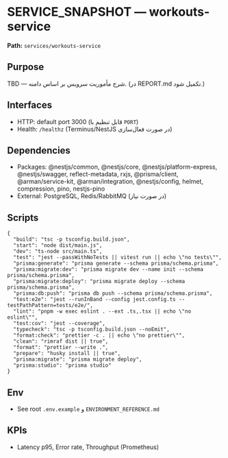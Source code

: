 # SERVICE_SNAPSHOT — workouts-service

**Path:** `services/workouts-service`

## Purpose
TBD — شرح مأموریت سرویس بر اساس دامنه. (در REPORT.md تکمیل شود.)

## Interfaces
- HTTP: default port 3000 (قابل تنظیم با `PORT`)
- Health: `/healthz` (Terminus/NestJS در صورت فعال‌سازی)

## Dependencies
- Packages: @nestjs/common, @nestjs/core, @nestjs/platform-express, @nestjs/swagger, reflect-metadata, rxjs, @prisma/client, @arman/service-kit, @arman/integration, @nestjs/config, helmet, compression, pino, nestjs-pino
- External: PostgreSQL, Redis/RabbitMQ (در صورت نیاز)

## Scripts
```
{
  "build": "tsc -p tsconfig.build.json",
  "start": "node dist/main.js",
  "dev": "ts-node src/main.ts",
  "test": "jest --passWithNoTests || vitest run || echo \"no tests\"",
  "prisma:generate": "prisma generate --schema prisma/schema.prisma",
  "prisma:migrate:dev": "prisma migrate dev --name init --schema prisma/schema.prisma",
  "prisma:migrate:deploy": "prisma migrate deploy --schema prisma/schema.prisma",
  "prisma:db:push": "prisma db push --schema prisma/schema.prisma",
  "test:e2e": "jest --runInBand --config jest.config.ts --testPathPattern=tests/e2e/",
  "lint": "pnpm -w exec eslint . --ext .ts,.tsx || echo \"no eslint\"",
  "test:cov": "jest --coverage",
  "typecheck": "tsc -p tsconfig.build.json --noEmit",
  "format:check": "prettier -c . || echo \"no prettier\"",
  "clean": "rimraf dist || true",
  "format": "prettier --write .",
  "prepare": "husky install || true",
  "prisma:migrate": "prisma migrate deploy",
  "prisma:studio": "prisma studio"
}
```

## Env
- See root `.env.example` و `ENVIRONMENT_REFERENCE.md`

## KPIs
- Latency p95, Error rate, Throughput (Prometheus)
